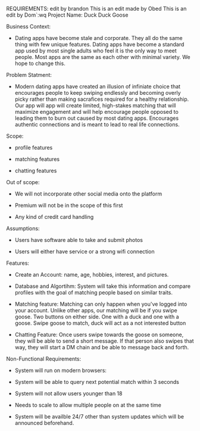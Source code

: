 
REQUIREMENTS: edit by brandon
This is an edit made by Obed
This is an edit by Dom`:wq
Project Name:
Duck Duck Goose

Business Context:
- Dating apps have become stale and corporate. They all do the same thing with few unique  features. Dating apps have become a standard app used by most single adults who feel it is the only way to
meet people. Most apps are the same as each other with minimal variety. We hope to change this.

Problem Statment:
- Modern dating apps have created an illusion of infiniate choice that encourages people to keep swiping endlessly and becoming overly picky rather than making sacrafices required for a 
healthy relationship. Our app will app will create limited, high-stakes matching that will maximize engagement and will help encourage people opposed to leading them to burn out caused
by most dating apps. Encourages authentic connections and is meant to lead to real life connections.

Scope:
- profile features

- matching features

- chatting features

Out of scope:
- We will not incorporate other social media onto the platform

- Premium will not be in the scope of this first 

- Any kind of credit card handling

Assumptions:
- Users have software able to take and submit photos

- Users will either have service or a strong wifi connection


Features:
- Create an Account:
	name, age, hobbies, interest, and pictures.

- Database and Algortihm:
	System will take this information and compare profiles with the goal of matching people based on similar traits. 

- Matching feature:
	Matching can only happen when you've logged into your account. Unlike other apps, our matching will be if you swipe goose.
	Two buttons on either side. One with a duck and one with a goose. Swipe goose to match, duck will act as a not interested button

- Chatting Feature:
	Once users swipe towards the goose on someone, they will be able to send a short message. If that person also swipes that way, they will start a DM chain and 
	be able to message back and forth.

Non-Functional Requirements:
- System will run on modern browsers:

- System will be able to query next potential match within 3 seconds

- System will not allow users younger than 18

- Needs to scale to allow multiple people on at the same time

- System will be availble 24/7 other than system updates which will be announced beforehand.

